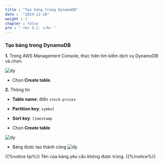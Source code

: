 ```yaml
---
title : "Tạo bảng trong DynamoDB"
date :  "2024-12-28"
weight : 1 
chapter : false
pre : " <b> 3.1. </b> "
---
```

### Tạo bảng trong DynamoDB

**1.** Trong AWS Management Console, thực hiện tìm kiếm dịch vụ DynamoDB và chọn.

![dy](https://vuthibichngoc.github.io/workshop_awsfcj_2024/images/3.connect/3.1.1.png)

- Chọn **Create table**.

**2.** Thông tin

- **Table name**: điền ```stock-prices``` 
- **Partition key**: ```symbol```
- **Sort key**: ```timestamp```

- Chọn **Create table**

![dy](https://vuthibichngoc.github.io/workshop_awsfcj_2024/images/3.connect/3.1.2.png)

- Bảng được tạo thành công
![dy](https://vuthibichngoc.github.io/workshop_awsfcj_2024/images/3.connect/3.1.3.png)

{{%notice tip%}}
Tên của bảng yêu cầu không được trùng.
{{%/notice%}}
